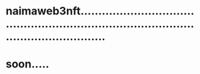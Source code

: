 # naimaweb3nft.................................................................................................................
# soon.....
